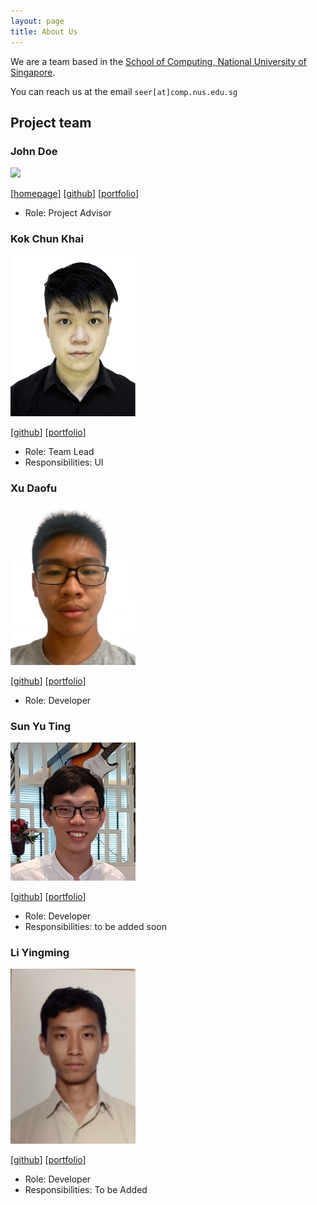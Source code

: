 ```yaml
---
layout: page
title: About Us
---
```


We are a team based in the [School of Computing, National University of Singapore](http://www.comp.nus.edu.sg).

You can reach us at the email `seer[at]comp.nus.edu.sg`

## Project team

### John Doe

<img src="images/johndoe.png" width="200px">

[[homepage](http://www.comp.nus.edu.sg/~damithch)]
[[github](https://github.com/johndoe)]
[[portfolio](team/johndoe.md)]

* Role: Project Advisor
### Kok Chun Khai

<img src="images/avock.png" width="200px">

[[github](http://github.com/avock)]
[[portfolio](team/avock.md)]

* Role: Team Lead
* Responsibilities: UI

### Xu Daofu
<img src="images/therealdaofu.png" width="200px">

[[github](https://github.com/therealdaofu)] [[portfolio](team/therealdaofu.md)]

* Role: Developer

### Sun Yu Ting
<img src="images/effixion.png" width="200px">


[[github](http://github.com/effixion)]
[[portfolio](team/effixion.md)]


* Role: Developer
* Responsibilities: to be added soon

### Li Yingming

<img src="images/yingming23.png.jpg" width="200px">

[[github](http://github.com/Yingming23)]
[[portfolio](team/yingming23.md)]

* Role: Developer
* Responsibilities: To be Added
